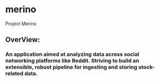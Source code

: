 # merino
Project Merino

## OverView:
### An application aimed at analyzing data across social networking platforms like Reddit. Striving to build an extensible, robust pipeline for ingesting and storing stock-related data.